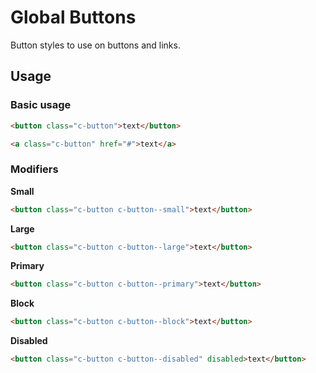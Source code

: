 # Global Buttons

Button styles to use on buttons and links.

## Usage

### Basic usage

```html
<button class="c-button">text</button>

<a class="c-button" href="#">text</a> 
```

### Modifiers

**Small**
```html
<button class="c-button c-button--small">text</button>
```

**Large**
```html
<button class="c-button c-button--large">text</button>
```

**Primary**
```html
<button class="c-button c-button--primary">text</button>
```

**Block**
```html
<button class="c-button c-button--block">text</button>
```

**Disabled**
```html
<button class="c-button c-button--disabled" disabled>text</button>
```
